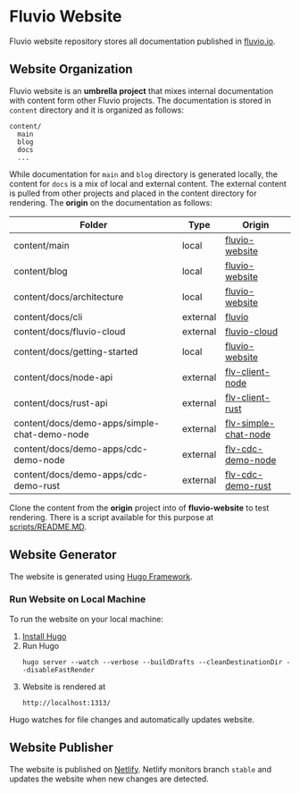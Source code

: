 # Fluvio Website

Fluvio website repository stores all documentation published in [fluvio.io](https://fluvio.io).


## Website Organization 

Fluvio website is an **umbrella project** that mixes internal documentation with content form other Fluvio projects. The documentation is stored in `content` directory and it is organized as follows:

```
content/
  main
  blog
  docs
  ...
```

While documentation for `main` and `blog` directory is generated locally, the content for `docs` is a mix of local and external content. The external content is pulled from other projects and placed in the content directory for rendering. The **origin** on the documentation as follows:

|           Folder              |   Type   |         Origin        |
|-------------------------------|----------|-----------------------|
| content/main                  | local    | [fluvio-website](https://github.com/infinyon/fluvio-website) |
| content/blog                  | local    | [fluvio-website](https://github.com/infinyon/fluvio-website) |
| content/docs/architecture     | local    | [fluvio-website](https://github.com/infinyon/fluvio-website) |
| content/docs/cli              | external | [fluvio](https://github.com/infinyon/fluvio) |
| content/docs/fluvio-cloud     | external | [fluvio-cloud](https://github.com/infinyon/fluvio-cloud) |
| content/docs/getting-started  | local    | [fluvio-website](https://github.com/infinyon/fluvio-website)  |
| content/docs/node-api         | external | [flv-client-node](https://github.com/infinyon/flv-client-node)  |
| content/docs/rust-api         | external | [flv-client-rust](https://github.com/infinyon/flv-client-rust)  |
| content/docs/demo-apps/simple-chat-demo-node         | external | [flv-simple-chat-node](https://github.com/infinyon/flv-simple-chat-demo-node)  |
| content/docs/demo-apps/cdc-demo-node         | external | [flv-cdc-demo-node](https://github.com/infinyon/flv-cdc-demo-node)  |
| content/docs/demo-apps/cdc-demo-rust         | external | [flv-cdc-demo-rust](https://github.com/infinyon/flv-cdc-demo-rust)  |

Clone the content from the **origin** project into of **fluvio-website** to test rendering. There is a script available for this purpose at [scripts/README.MD](./scripts/README.MD).

## Website Generator

The website is generated using [Hugo Framework](https://gohugo.io/). 

### Run Website on Local Machine

To run the website on your local machine:

1. [Install Hugo](https://gohugo.io/getting-started/installing/)
2. Run Hugo
    ```
    hugo server --watch --verbose --buildDrafts --cleanDestinationDir --disableFastRender
    ```
3. Website is rendered at
    ```
    http://localhost:1313/
    ```

Hugo watches for file changes and automatically updates website.


## Website Publisher

The website is published on [Netlify](https://www.netlify.com/). Netlify monitors branch `stable` and updates the website when new changes are detected.
